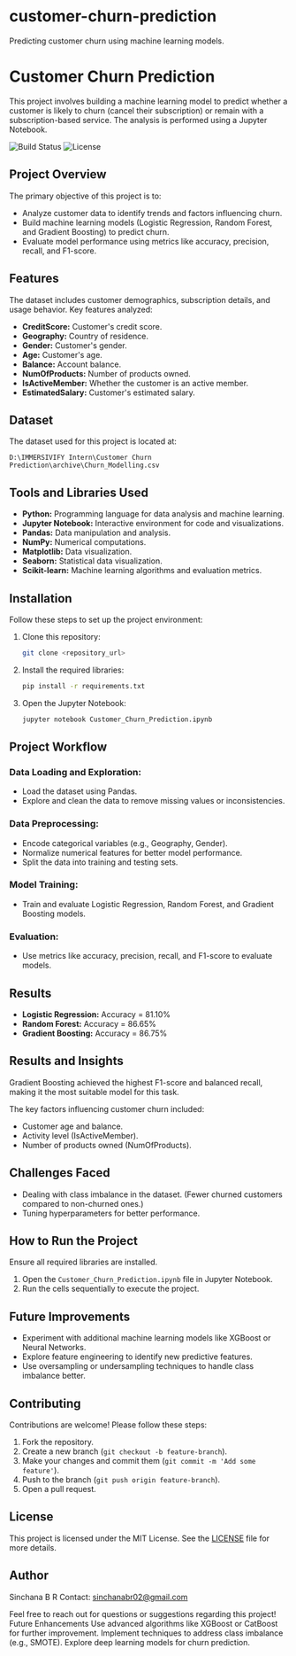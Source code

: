 # customer-churn-prediction
Predicting customer churn using machine learning models.

# Customer Churn Prediction
This project involves building a machine learning model to predict whether a customer is likely to churn (cancel their subscription) or remain with a subscription-based service. The analysis is performed using a Jupyter Notebook.

![Build Status](https://img.shields.io/badge/build-passing-brightgreen)
![License](https://img.shields.io/badge/license-MIT-blue)

## Project Overview
The primary objective of this project is to:

- Analyze customer data to identify trends and factors influencing churn.
- Build machine learning models (Logistic Regression, Random Forest, and Gradient Boosting) to predict churn.
- Evaluate model performance using metrics like accuracy, precision, recall, and F1-score.

## Features
The dataset includes customer demographics, subscription details, and usage behavior. Key features analyzed:

- **CreditScore:** Customer's credit score.
- **Geography:** Country of residence.
- **Gender:** Customer's gender.
- **Age:** Customer's age.
- **Balance:** Account balance.
- **NumOfProducts:** Number of products owned.
- **IsActiveMember:** Whether the customer is an active member.
- **EstimatedSalary:** Customer's estimated salary.

## Dataset
The dataset used for this project is located at:

```plaintext
D:\IMMERSIVIFY Intern\Customer Churn Prediction\archive\Churn_Modelling.csv
```

## Tools and Libraries Used
- **Python:** Programming language for data analysis and machine learning.
- **Jupyter Notebook:** Interactive environment for code and visualizations.
- **Pandas:** Data manipulation and analysis.
- **NumPy:** Numerical computations.
- **Matplotlib:** Data visualization.
- **Seaborn:** Statistical data visualization.
- **Scikit-learn:** Machine learning algorithms and evaluation metrics.

## Installation
Follow these steps to set up the project environment:

1. Clone this repository:
   ```bash
   git clone <repository_url>
   ```
2. Install the required libraries:
   ```bash
   pip install -r requirements.txt
   ```
3. Open the Jupyter Notebook:
   ```bash
   jupyter notebook Customer_Churn_Prediction.ipynb
   ```

## Project Workflow
### Data Loading and Exploration:
- Load the dataset using Pandas.
- Explore and clean the data to remove missing values or inconsistencies.

### Data Preprocessing:
- Encode categorical variables (e.g., Geography, Gender).
- Normalize numerical features for better model performance.
- Split the data into training and testing sets.

### Model Training:
- Train and evaluate Logistic Regression, Random Forest, and Gradient Boosting models.

### Evaluation:
- Use metrics like accuracy, precision, recall, and F1-score to evaluate models.

## Results
- **Logistic Regression:** Accuracy = 81.10%
- **Random Forest:** Accuracy = 86.65%
- **Gradient Boosting:** Accuracy = 86.75%

## Results and Insights
Gradient Boosting achieved the highest F1-score and balanced recall, making it the most suitable model for this task.

The key factors influencing customer churn included:
- Customer age and balance.
- Activity level (IsActiveMember).
- Number of products owned (NumOfProducts).

## Challenges Faced
- Dealing with class imbalance in the dataset. (Fewer churned customers compared to non-churned ones.)
- Tuning hyperparameters for better performance.

## How to Run the Project
Ensure all required libraries are installed.

1. Open the `Customer_Churn_Prediction.ipynb` file in Jupyter Notebook.
2. Run the cells sequentially to execute the project.

## Future Improvements
- Experiment with additional machine learning models like XGBoost or Neural Networks.
- Explore feature engineering to identify new predictive features.
- Use oversampling or undersampling techniques to handle class imbalance better.

## Contributing
Contributions are welcome! Please follow these steps:
1. Fork the repository.
2. Create a new branch (`git checkout -b feature-branch`).
3. Make your changes and commit them (`git commit -m 'Add some feature'`).
4. Push to the branch (`git push origin feature-branch`).
5. Open a pull request.

## License
This project is licensed under the MIT License. See the [LICENSE](LICENSE) file for more details.

## Author
Sinchana B R
Contact: sinchanabr02@gmail.com 

Feel free to reach out for questions or suggestions regarding this project!
Future Enhancements
Use advanced algorithms like XGBoost or CatBoost for further improvement.
Implement techniques to address class imbalance (e.g., SMOTE).
Explore deep learning models for churn prediction.


